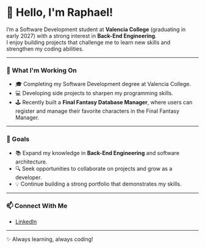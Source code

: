 # 👋 Hello, I'm Raphael!

I’m a Software Development student at **Valencia College** (graduating in early 2027) with a strong interest in **Back-End Engineering**.  
I enjoy building projects that challenge me to learn new skills and strengthen my coding abilities.  

---

### 🚀 What I'm Working On
- 🎓 Completing my Software Development degree at Valencia College.  
- 💻 Developing side projects to sharpen my programming skills.  
- 🕹️ Recently built a **Final Fantasy Database Manager**, where users can register and manage their favorite characters in the Final Fantasy Manager.  

---

### 🎯 Goals
- 📚 Expand my knowledge in **Back-End Engineering** and software architecture.  
- 🔍 Seek opportunities to collaborate on projects and grow as a developer.  
- 💡 Continue building a strong portfolio that demonstrates my skills.  

---

### 📫 Connect With Me
- [LinkedIn](https://www.linkedin.com/in/raphaelta/)  

---
✨ Always learning, always coding!
